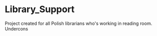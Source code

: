 # Library_Support
Project created for all Polish librarians who's working in reading room.
Undercons
